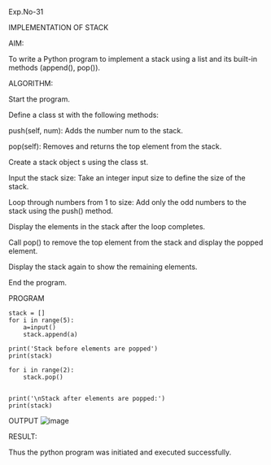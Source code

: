 Exp.No-31

IMPLEMENTATION OF STACK

AIM:

To write a Python program to implement a stack using a list and its built-in methods (append(), pop()).

ALGORITHM:

Start the program.

Define a class st with the following methods:

push(self, num): Adds the number num to the stack.

pop(self): Removes and returns the top element from the stack.

Create a stack object s using the class st.

Input the stack size: Take an integer input size to define the size of the stack.

Loop through numbers from 1 to size: Add only the odd numbers to the stack using the push() method.

Display the elements in the stack after the loop completes.

Call pop() to remove the top element from the stack and display the popped element.

Display the stack again to show the remaining elements.

End the program.

PROGRAM
```
stack = []
for i in range(5):
    a=input()
    stack.append(a)

print('Stack before elements are popped')
print(stack)

for i in range(2):
    stack.pop()


print('\nStack after elements are popped:')
print(stack)

```
OUTPUT
![image](https://github.com/user-attachments/assets/35203373-578c-4dc9-8790-f5fd341e5c59)


RESULT:

Thus the python program was initiated and executed successfully.
